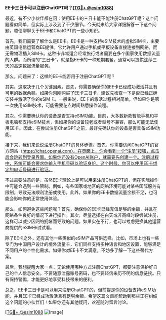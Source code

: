 **EE卡三日卡可以注册ChatGPT吗？[[TG💪+ @esim1088](https://t.me/s/esim1088)]**

最近，有不少小伙伴都在问：使用EE卡的三日卡能不能注册ChatGPT呢？这个问题看似简单，但实际上涉及到了不少细节。今天就来给大家详细解答一下这个问题，顺便聊聊关于EE卡和ChatGPT的一些小知识。

首先，我们需要了解什么是EE卡。EE卡是一种支持eSIM技术的虚拟SIM卡，主要由英国电信运营商EE提供。它允许用户通过手机或平板设备直接连接到网络，而无需物理插入SIM卡。这种卡非常适合经常旅行或者需要在多个国家使用数据流量的人群。而所谓的“三日卡”，就是指EE卡的一种短期套餐，通常可以提供连续三天的高速数据流量服务。

那么，问题来了：这样的EE卡能否用于注册ChatGPT呢？

其实，这取决于几个关键因素。首先，你需要确保你的EE卡已经成功激活并且有可用的数据余额。如果你刚刚购买了EE卡三日卡，建议先检查一下是否已经正确安装并激活了你的eSIM卡。一般来说，EE卡的激活过程相对简单，但如果你是第一次使用eSIM技术，可能需要花点时间熟悉操作流程。

其次，你需要确认你的设备是否支持eSIM功能。目前，大多数新款智能手机和平板电脑都支持eSIM技术，但如果你的设备较老或者型号不兼容，那么可能无法使用EE卡。因此，在尝试注册ChatGPT之前，最好先确认你的设备是否具备eSIM功能。

接下来，我们来说说注册ChatGPT的具体步骤。首先，你需要访问ChatGPT的官方网站（https://chat.openai.com）。在页面上，你会看到一个“注册”按钮，点击后会跳转到登录界面。如果你还没有OpenAI账户，就需要先创建一个。注册过程中，系统可能会要求你输入手机号码以验证身份。这个时候，你可以使用EE卡绑定的电话号码进行验证。

不过需要注意的是，虽然EE卡理论上是可以用来注册ChatGPT的，但在实际操作中可能会遇到一些限制。例如，有些国家或地区的网络环境可能对某些国际服务有限制，导致无法顺利注册或使用。此外，如果你的EE卡数据流量余额不足，也可能会影响你的正常使用体验。

那么，如何避免这些问题呢？首先，确保你的EE卡已经充值足够的余额，并且在网络条件良好的情况下进行操作。其次，尽量选择在白天或非高峰时段尝试注册，这样可以减少因网络拥堵而导致的问题。如果实在不行，也可以考虑更换其他运营商提供的eSIM卡试试看。

除了EE卡之外，还有其他一些类似的eSIM产品可供选择。比如，市场上也有一些专门为中国用户设计的境外流量卡，它们同样支持多种语言和地区设置，能够满足不同用户的个性化需求。如果你对EE卡不太满意，不妨多了解一下这些替代方案。

最后，我想提醒大家一点：无论使用哪种方式注册ChatGPT，都要注意保护好自己的个人信息安全。不要随意泄露账号密码，也不要轻信来历不明的信息链接。只有保持警惕，才能更好地享受科技带来的便利。

总之，EE卡三日卡是可以用来注册ChatGPT的，但前提是你的设备支持eSIM功能，并且EE卡已经成功激活且有足够余额。希望这篇文章能帮助到那些正在纠结这个问题的小伙伴们！如果你还有其他疑问，欢迎随时留言讨论。

[[TG💪+ @esim1088](https://t.me/s/esim1088) ![Image](https://i.postimg.cc/4NQfJmqS/Snipaste-2025-05-13-00-14-12.png)]